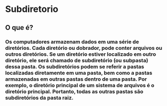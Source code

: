 # Subdiretorio
## O que é?
### Os computadores armazenam dados em uma série de diretórios. Cada diretório ou dobrador, pode conter arquivos ou outros diretórios. Se um diretório estiver localizado em outro diretório, ele será chamado de subdiretório (ou subpasta) dessa pasta. Os subdiretórios podem se referir a pastas localizadas diretamente em uma pasta, bem como a pastas armazenadas em outras pastas dentro de uma pasta. Por exemplo, o diretório principal de um sistema de arquivos é o diretório principal. Portanto, todas as outras pastas são subdiretórios da pasta raiz.
